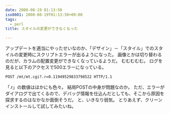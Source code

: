 ```yaml
---
date: 2008-08-19 01:13:50
iso8601: 2008-08-19T01:13:50+09:00
tags:
  - perl
title: スタイルの変更ができなくなった

---
```


アップデートを適当にやったせいなのか、「デザイン」－「スタイル」でのスタイルの変更時にスクリプトエラーが出るようになった。
画像とかは切り替わるのだが、カラムの配置変更ができなくなっているようだ。
むむむむむ。
ログを見ると以下のアクセスで500エラーになっている。
```default
POST /mt/mt.cgi?.r=0.11949529833798522 HTTP/1.1
```
「.r」の数値はほかにも色々。
結局POSTの中身が問題なのか。
ただ、エラーがダイアログで出てくるので、デバッグ情報を仕込んだとしても、そこから原因を探求するのはなかなか面倒そうだ。
と、いきなり弱気。
とりあえず、クリーンインストールして試してみたいね。
    	